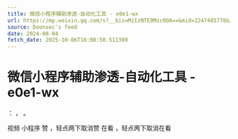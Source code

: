 ```yaml
---
title: 微信小程序辅助渗透-自动化工具 - e0e1-wx
url: https://mp.weixin.qq.com/s?__biz=MzIzNTE0Mzc0OA==&mid=2247485778&idx=1&sn=608e268bc8715f96b50d452cc0b43df9
source: Doonsec's feed
date: 2024-08-04
fetch_date: 2025-10-06T18:00:50.511389
---
```


# 微信小程序辅助渗透-自动化工具 - e0e1-wx

：
，
。

视频
小程序
赞
，轻点两下取消赞
在看
，轻点两下取消在看